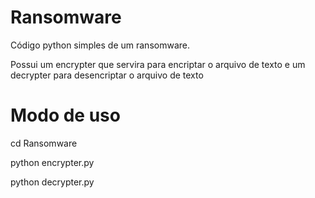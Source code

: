 # Ransomware
Código python simples de um ransomware.

Possui um encrypter que servira para encriptar o arquivo de texto e um decrypter para desencriptar o arquivo de texto

# Modo de uso

cd Ransomware

python encrypter.py

python decrypter.py
